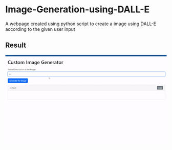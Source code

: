 # Image-Generation-using-DALL-E
A webpage created using python script to create a image using DALL-E according to the given user input


## Result
<img src="https://github.com/maulikagarwal8/Image-Generation-using-DALL-E/blob/main/Image_Generation_using_Dall-E.gif" alt="..."/>

